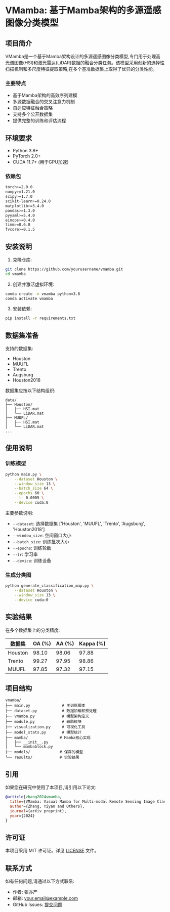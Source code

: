# VMamba: 基于Mamba架构的多源遥感图像分类模型

## 项目简介

VMamba是一个基于Mamba架构设计的多源遥感图像分类模型,专门用于处理高光谱图像(HSI)和激光雷达(LiDAR)数据的融合分类任务。该模型采用创新的选择性扫描机制和多尺度特征提取策略,在多个基准数据集上取得了优异的分类性能。

### 主要特点

- 基于Mamba架构的高效序列建模
- 多源数据融合的交叉注意力机制
- 自适应特征融合策略
- 支持多个公开数据集
- 提供完整的训练和评估流程

## 环境要求

- Python 3.8+
- PyTorch 2.0+
- CUDA 11.7+ (用于GPU加速)

### 依赖包
```bash
torch>=2.0.0
numpy>=1.21.0
scipy>=1.7.0
scikit-learn>=0.24.0
matplotlib>=3.4.0
pandas>=1.3.0
pyyaml>=5.4.0
einops>=0.4.0
timm>=0.6.0
fvcore>=0.1.5
```

## 安装说明

1. 克隆仓库:
```bash
git clone https://github.com/yourusername/vmamba.git
cd vmamba
```

2. 创建并激活虚拟环境:
```bash
conda create -n vmamba python=3.8
conda activate vmamba
```

3. 安装依赖:
```bash
pip install -r requirements.txt
```

## 数据集准备

支持的数据集:
- Houston
- MUUFL
- Trento
- Augsburg
- Houston2018

数据集应按以下结构组织:
```
data/
├── Houston/
│   ├── HSI.mat
│   └── LiDAR.mat
├── MUUFL/
│   ├── HSI.mat
│   └── LiDAR.mat
...
```

## 使用说明

### 训练模型

```bash
python main.py \
    --dataset Houston \
    --window_size 13 \
    --batch_size 64 \
    --epochs 60 \
    --lr 0.0005 \
    --device cuda:0
```

主要参数说明:
- `--dataset`: 选择数据集 ['Houston', 'MUUFL', 'Trento', 'Augsburg', 'Houston2018']
- `--window_size`: 空间窗口大小
- `--batch_size`: 训练批次大小
- `--epochs`: 训练轮数
- `--lr`: 学习率
- `--device`: 训练设备

### 生成分类图

```bash
python generate_classification_map.py \
    --dataset Houston \
    --window_size 13 \
    --device cuda:0
```

## 实验结果

在多个数据集上的分类精度:

| 数据集 | OA (%) | AA (%) | Kappa (%) |
|--------|---------|---------|-----------|
| Houston | 98.10 | 98.06 | 97.88 |
| Trento | 99.27 | 97.95 | 98.86 |
| MUUFL | 97.85 | 97.32 | 97.15 |

## 项目结构

```
vmamba/
├── main.py              # 主训练脚本
├── dataset.py           # 数据加载和预处理
├── vmamba.py            # 模型架构定义
├── module.py            # 辅助模块
├── visualization.py     # 可视化工具
├── model_stats.py       # 模型统计
├── mamba/              # Mamba核心实现
│   ├── __init__.py
│   └── mambablock.py
├── models/             # 保存的模型
└── results/            # 实验结果
```

## 引用

如果您在研究中使用了本项目,请引用以下论文:

```bibtex
@article{zhang2024vmamba,
  title={VMamba: Visual Mamba for Multi-modal Remote Sensing Image Classification},
  author={Zhang, Yiyan and Others},
  journal={arXiv preprint},
  year={2024}
}
```

## 许可证

本项目采用 MIT 许可证。详见 [LICENSE](LICENSE) 文件。

## 联系方式

如有任何问题,请通过以下方式联系:

- 作者: 张亦严
- 邮箱: your.email@example.com
- GitHub Issues: [提交问题](https://github.com/yourusername/vmamba/issues)
